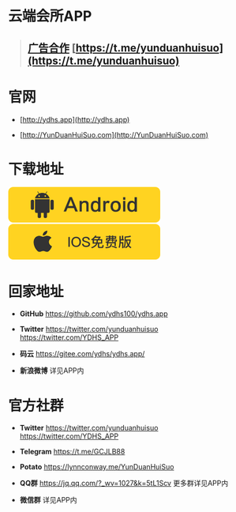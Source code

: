 # 云端会所APP

> ## [广告合作](https://t.me/yunduanhuisuo)  [https://t.me/yunduanhuisuo](https://t.me/yunduanhuisuo)

# 官网

* [http://ydhs.app](http://ydhs.app)    

* [http://YunDuanHuiSuo.com](http://YunDuanHuiSuo.com)

# 下载地址

 [![云端会所APP安卓apk下载](/and_download.png "云端会所APP安卓apk下载")](http://YunDuanHuiSuo.com) [![云端会所APPiOS下载](/ios_download.png "云端会所APPiOS下载")](http://ydhs.app) 

# 回家地址

* **GitHub**  https://github.com/ydhs100/ydhs.app  

* **Twitter**  https://twitter.com/yunduanhuisuo   https://twitter.com/YDHS_APP

* **码云**  https://gitee.com/ydhs/ydhs.app/ 

* **新浪微博**  详见APP内



# 官方社群

* **Twitter**  https://twitter.com/yunduanhuisuo  https://twitter.com/YDHS_APP

* **Telegram**  https://t.me/GCJLB88 

* **Potato**  https://lynnconway.me/YunDuanHuiSuo 

* **QQ群**  https://jq.qq.com/?_wv=1027&k=5tL1Scv 更多群详见APP内

* **微信群** 详见APP内


